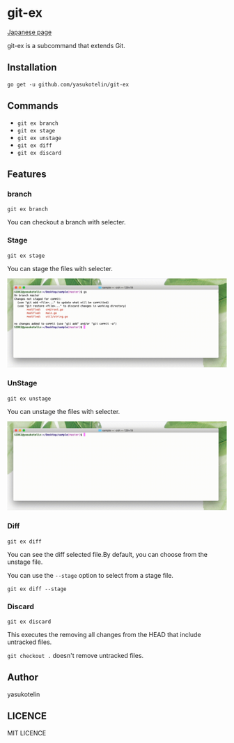 # git-ex

[Japanese page](./README-JP.md)

git-ex is a subcommand that extends Git.

## Installation

```
go get -u github.com/yasukotelin/git-ex
```

## Commands

- `git ex branch`
- `git ex stage`
- `git ex unstage`
- `git ex diff`
- `git ex discard`

## Features

### branch

```
git ex branch
```

You can checkout a branch with selecter.

### Stage

```
git ex stage
```

You can stage the files with selecter.

![stage.gif](./images/stage.gif)

### UnStage

```
git ex unstage
```

You can unstage the files with selecter.

![unstage.gif](./images/unstage.gif)

### Diff

```
git ex diff
```

You can see the diff selected file.By default, you can choose from the unstage file.

You can use the `--stage` option to select from a stage file.

```
git ex diff --stage
```

### Discard

```
git ex discard
```

This executes the removing all changes from the HEAD that include untracked files.

`git checkout .` doesn't remove untracked files.

## Author

yasukotelin

## LICENCE

MIT LICENCE